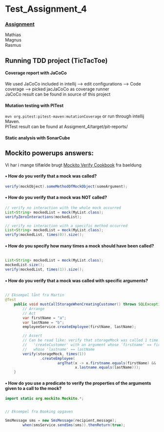 # Test_Assignment_4

### [Assignment](https://datsoftlyngby.github.io/soft2020fall/resources/672dd591-assignment-04.pdf)  
Mathias  
Magnus  
Rasmus  
  
## Running TDD project (TicTacToe)  
  
#### Coverage report with JaCoCo  
We used JaCoCo included in intellij --> edit configurations --> Code coverage --> picked jacJaCoCo as coverage runner  
JaCoCo result can be found in source of this project

#### Mutation testing with PITest  
`mvn org.pitest:pitest-maven:mutationCoverage` or run through intellij Maven.   
PITest result can be found at Assigment_4/target/pit-reports/  

#### Static analysis with SonarCube  


  
## Mockito powerups answers:  
Vi har i mange tilfælde brugt [Mockito Verify Cookbook](https://www.baeldung.com/mockito-verify) fra baeldung


#### • How do you verify that a mock was called?  
``` java 
verify(mockObject).someMethodOfMockObject(someArgument); 
```

#### • How do you verify that a mock was NOT called?  

``` java
// verify no interaction with the whole mock occurred
List<String> mockedList = mock(MyList.class);
verifyZeroInteractions(mockedList);

// verify no interaction with a specific method occurred
List<String> mockedList = mock(MyList.class);
verify(mockedList, times(0)).size();
```  

#### • How do you specify how many times a mock should have been called?  
``` java 

List<String> mockedList = mock(MyList.class);
mockedList.size();
verify(mockedList, times(1)).size();
```
  
#### • How do you verify that a mock was called with specific arguments? 
``` java 

// Eksempel lånt fra Martin
@Test
    public void mustCallStorageWhenCreatingCustomer() throws SQLException {
        // Arrange
        // Act
        var firstName = "a";
        var lastName = "b";
        employeeService.createEmployee(firstName, lastName);

        // Assert
        // Can be read like: verify that storageMock was called 1 time on the method
        //   'createCustomer' with an argument whose 'firstname' == firstName and
        //   whose 'lastname' == lastName
        verify(storageMock, times(1))
                .createEmployee(
                        argThat(x -> x.firstname.equals(firstName) &&
                                x.lastname.equals(lastName)));
    }
```

#### • How do you use a predicate to verify the properties of the arguments given to a call to the mock?  

``` java 
import static org.mockito.Mockito.*;


// Eksempel fra Booking opgaven

SmsMessage sms = new SmsMessage(recipient,message);
        when(smsService.sendSms(sms)).thenReturn(true);
```

